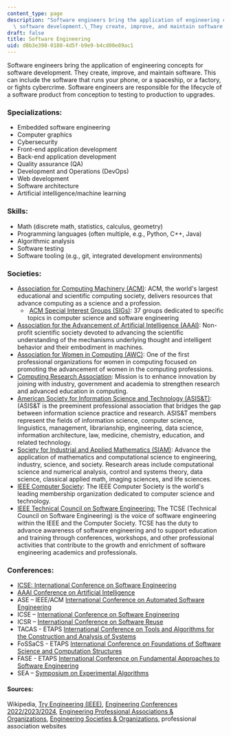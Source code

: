 ```yaml
---
content_type: page
description: "Software engineers bring the application of engineering concepts for\
  \ software development.\_They create, improve, and maintain software."
draft: false
title: Software Engineering
uid: d8b3e398-0180-4d5f-b9e9-b4cd00e89ac1
---
```

Software engineers bring the application of engineering concepts for software development. They create, improve, and maintain software. This can include the software that runs your phone, or a spaceship, or a factory, or fights cybercrime. Software engineers are responsible for the lifecycle of a software product from conception to testing to production to upgrades.

### **Specializations:**

- Embedded software engineering
- Computer graphics
- Cybersecurity
- Front-end application development
- Back-end application development
- Quality assurance (QA)
- Development and Operations (DevOps)
- Web development
- Software architecture
- Artificial intelligence/machine learning

### **Skills:**

- Math (discrete math, statistics, calculus, geometry)
- Programming languages (often multiple, e.g., Python, C++, Java)
- Algorithmic analysis
- Software testing
- Software tooling (e.g., git, integrated development environments)

### **Societies:**

- [Association for Computing Machinery (ACM)](http://acm.org/): ACM, the world's largest educational and scientific computing society, delivers resources that advance computing as a science and a profession.
    -  [ACM Special Interest Groups (SIGs)](https://www.acm.org/special-interest-groups/alphabetical-listing): 37 groups dedicated to specific topics in computer science and software engineering
- [Association for the Advancement of Artificial Intelligence (AAAI)](https://www.aaai.org/): Non-profit scientific society devoted to advancing the scientific understanding of the mechanisms underlying thought and intelligent behavior and their embodiment in machines.
- [Association for Women in Computing (AWC)](https://www.awc-hq.org/): One of the first professional organizations for women in computing focused on promoting the advancement of women in the computing professions.
- [Computing Research Association](http://cra.org/): Mission is to enhance innovation by joining with industry, government and academia to strengthen research and advanced education in computing.
- [American Society for Information Science and Technology (ASIS&T)](https://www.asist.org/): (ASIS&T is the preeminent professional association that bridges the gap between information science practice and research. ASIS&T members represent the fields of information science, computer science, linguistics, management, librarianship, engineering, data science, information architecture, law, medicine, chemistry, education, and related technology.
- [Society for Industrial and Applied Mathematics (SIAM)](https://www.siam.org/): Advance the application of mathematics and computational science to engineering, industry, science, and society. Research areas include computational science and numerical analysis, control and systems theory, data science, classical applied math, imaging sciences, and life sciences.
- [IEEE Computer Society](http://www.computer.org/): The IEEE Computer Society is the world's leading membership organization dedicated to computer science and technology.
- [IEEE Technical Council on Software Engineering:](https://tc.computer.org/tcse/) The TCSE (Technical Council on Software Engineering) is the voice of software engineering within the IEEE and the Computer Society. TCSE has the duty to advance awareness of software engineering and to support education and training through conferences, workshops, and other professional activities that contribute to the growth and enrichment of software engineering academics and professionals.

### **Conferences:**

- [ICSE: International Conference on Software Engineering](https://research.com/conference/icse-2022-international-conference-on-software-engineering)
- [AAAI Conference on Artificial Intelligence](https://research.com/conference/aaai-2022-aaai-conference-on-artificial-intelligence)
- ASE – IEEE/ACM [International Conference on Automated Software Engineering](https://en.wikipedia.org/wiki/International_Conference_on_Automated_Software_Engineering)
- ICSE – [International Conference on Software Engineering](https://en.wikipedia.org/wiki/International_Conference_on_Software_Engineering)
- ICSR – [International Conference on Software Reuse](https://en.wikipedia.org/wiki/International_Conference_on_Software_Reuse)
- TACAS - ETAPS [International Conference on Tools and Algorithms for the Construction and Analysis of Systems](https://en.wikipedia.org/wiki/European_Joint_Conferences_on_Theory_and_Practice_of_Software)
- FoSSaCS - ETAPS [International Conference on Foundations of Software Science and Computation Structures](https://en.wikipedia.org/wiki/ETAPS)
- FASE - ETAPS [International Conference on Fundamental Approaches to Software Engineering](https://en.wikipedia.org/wiki/European_Joint_Conferences_on_Theory_and_Practice_of_Software)
- SEA – [Symposium on Experimental Algorithms](https://en.wikipedia.org/wiki/Symposium_on_Experimental_Algorithms)

#### **Sources:**

Wikipedia, [Try Engineering (IEEE)](tryengineering.org), [Engineering Conferences 2022/2023/2024](https://conferenceindex.org/conferences/engineering), [Engineering Professional Associations & Organizations](https://jobstars.com/engineering-professional-associations-organizations/), [Engineering Societies & Organizations](https://www.loc.gov/rr/scitech/SciRefGuides/eng-organizations.html), professional association websites